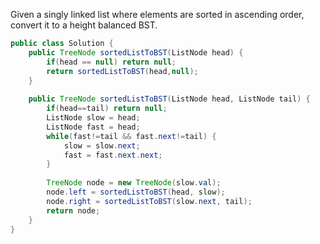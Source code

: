 Given a singly linked list where elements are sorted in ascending order, convert it to a height balanced BST.

```java
public class Solution {
    public TreeNode sortedListToBST(ListNode head) {
        if(head == null) return null;
        return sortedListToBST(head,null);
    }
    
    public TreeNode sortedListToBST(ListNode head, ListNode tail) {
        if(head==tail) return null;
        ListNode slow = head;
        ListNode fast = head;
        while(fast!=tail && fast.next!=tail) {
            slow = slow.next;
            fast = fast.next.next;
        }
        
        TreeNode node = new TreeNode(slow.val);
        node.left = sortedListToBST(head, slow);
        node.right = sortedListToBST(slow.next, tail);
        return node;
    }
}
```

